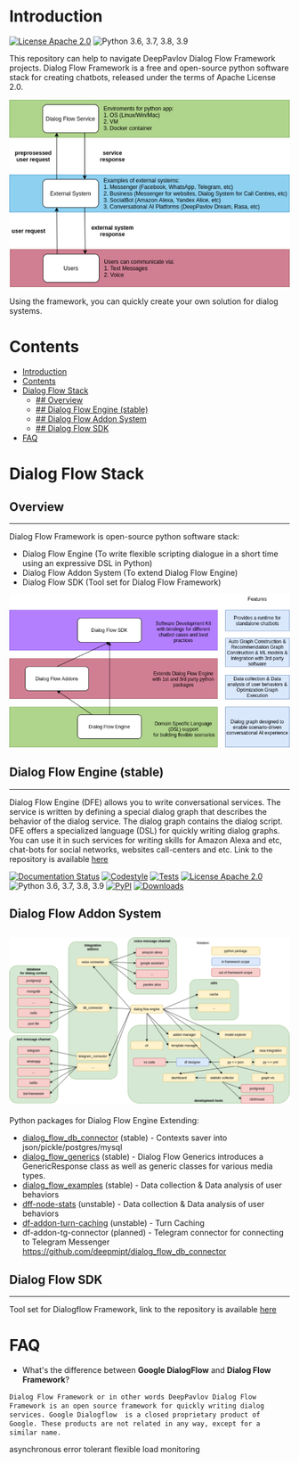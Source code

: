 # Introduction
[![License Apache 2.0](https://img.shields.io/badge/license-Apache%202.0-blue.svg)](https://github.com/deepmipt/dialog_flow_engine/blob/master/LICENSE)
![Python 3.6, 3.7, 3.8, 3.9](https://img.shields.io/badge/python-3.6%20%7C%203.7%20%7C%203.8%20%7C%203.9-green.svg)

This repository can help to navigate DeepPavlov Dialog Flow Framework projects. Dialog Flow Framework is a free and open-source python software stack for creating chatbots, released under the terms of Apache License 2.0.

![Dialog Flow Service integation with external systems](images/dff_integration.png)

Using the framework, you can quickly create your own solution for dialog systems.

# Contents
- [Introduction](#introduction)
- [Contents](#contents)
- [Dialog Flow Stack](#dialog-flow-stack)
  - [## Overview](#-overview)
  - [## Dialog Flow Engine (stable)](#-dialog-flow-engine-stable)
  - [## Dialog Flow Addon System](#-dialog-flow-addon-system)
  - [## Dialog Flow SDK](#-dialog-flow-sdk)
- [FAQ](#faq)

# Dialog Flow Stack
## Overview
---
Dialog Flow Framework is open-source python software stack:
- Dialog Flow Engine (To write flexible scripting dialogue in a short time using an expressive DSL in Python)
- Dialog Flow Addon System (To extend Dialog Flow Engine)
- Dialog Flow SDK (Tool set for Dialog Flow Framework)

![Dialog Flow Stack](images/dff_stack.png)


## Dialog Flow Engine (stable)
---

Dialog Flow Engine (DFE) allows you to write conversational services. The service is written by defining a special dialog graph that describes the behavior of the dialog service. The dialog graph contains the dialog script. DFE offers a specialized language (DSL) for quickly writing dialog graphs. You can use it in such services for writing skills for Amazon Alexa and etc, chat-bots for social networks, websites call-centers and etc. Link to the repository is available [here](https://github.com/deepmipt/dialog_flow_engine)


[![Documentation Status](https://readthedocs.org/projects/dialog-flow-engine/badge/?version=latest)](https://readthedocs.org/projects/dialog-flow-engine/badge/?version=latest)
[![Codestyle](https://github.com/deepmipt/dialog_flow_engine/workflows/codestyle/badge.svg)](https://github.com/deepmipt/dialog_flow_engine/actions)
[![Tests](https://github.com/deepmipt/dialog_flow_engine/workflows/test_coverage/badge.svg)](https://github.com/deepmipt/dialog_flow_engine/actions)
[![License Apache 2.0](https://img.shields.io/badge/license-Apache%202.0-blue.svg)](https://github.com/deepmipt/dialog_flow_engine/blob/master/LICENSE)
![Python 3.6, 3.7, 3.8, 3.9](https://img.shields.io/badge/python-3.6%20%7C%203.7%20%7C%203.8%20%7C%203.9-green.svg)
[![PyPI](https://img.shields.io/pypi/v/df_engine)](https://pypi.org/project/df_engine/)
[![Downloads](https://pepy.tech/badge/df_engine)](https://pepy.tech/project/df_engine)


## Dialog Flow Addon System
![Dialog Flow Addon System](images/dff_overview.png)
---
Python packages for Dialog Flow Engine Extending:
- [dialog_flow_db_connector](https://github.com/deepmipt/dialog_flow_db_connector) (stable) - Contexts saver into json/pickle/postgres/mysql
- [dialog_flow_generics](https://github.com/deepmipt/dialog_flow_generics) (stable) - Dialog Flow Generics introduces a GenericResponse class as well as generic classes for various media types. 
- [dialog_flow_examples](https://github.com/kudep/dialog_flow_examples) (stable) - Data collection & Data analysis of user behaviors
- [dff-node-stats](https://github.com/kudep/dff-node-stats) (unstable) - Data collection & Data analysis of user behaviors
- [df-addon-turn-caching](https://github.com/kudep/df_addon_turn_caching) (unstable) - Turn Caching
- df-addon-tg-connector (planned) - Telegram connector for connecting to Telegram Messenger 
https://github.com/deepmipt/dialog_flow_db_connector

## Dialog Flow SDK
---
Tool set for Dialogflow Framework, link to the repository is available [here](https://github.com/deepmipt/dialog_flow_sdk)


# FAQ

- What's the difference between **Google DialogFlow** and **Dialog Flow Framework**? 

```
Dialog Flow Framework or in other words DeepPavlov Dialog Flow Framework is an open source framework for quickly writing dialog services. Google Dialogflow  is a closed proprietary product of Google. These products are not related in any way, except for a similar name.
```


asynchronous
error tolerant
flexible
load monitoring

